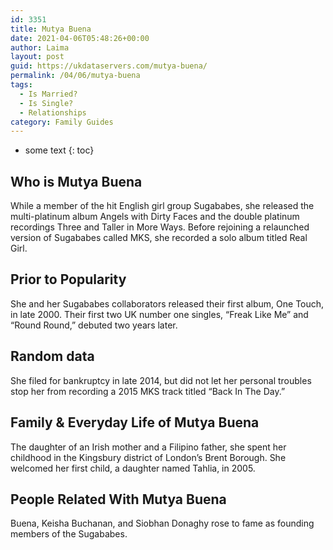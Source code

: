 ```yaml
---
id: 3351
title: Mutya Buena
date: 2021-04-06T05:48:26+00:00
author: Laima
layout: post
guid: https://ukdataservers.com/mutya-buena/
permalink: /04/06/mutya-buena
tags:
  - Is Married?
  - Is Single?
  - Relationships
category: Family Guides
---
```


* some text
{: toc}


## Who is Mutya Buena
                  
                  
                  
While a member of the hit English girl group Sugababes, she released the multi-platinum album Angels with Dirty Faces and the double platinum recordings Three and Taller in More Ways. Before rejoining a relaunched version of Sugababes called MKS, she recorded a solo album titled Real Girl.
                  
              
            
              
            
                
                
                
## Prior to Popularity
                  
                  
                  
She and her Sugababes collaborators released their first album, One Touch, in late 2000. Their first two UK number one singles, &#8220;Freak Like Me&#8221; and &#8220;Round Round,&#8221; debuted two years later.
                  
              
            
              
            
                
                
                
## Random data
                  
                  
                  
She filed for bankruptcy in late 2014, but did not let her personal troubles stop her from recording a 2015 MKS track titled &#8220;Back In The Day.&#8221;
                  
              
            
              
            
                
                
                
## Family & Everyday Life of Mutya Buena
                  
                  
                  
The daughter of an Irish mother and a Filipino father, she spent her childhood in the Kingsbury district of London&#8217;s Brent Borough. She welcomed her first child, a daughter named Tahlia, in 2005.
                  
              
            
              
            
                
                
                
## People Related With Mutya Buena
                  
                  
                  
Buena, Keisha Buchanan, and Siobhan Donaghy rose to fame as founding members of the Sugababes.
                  
              
            
              
            
                
              
            
              
              
            
            
              
            
          
          
          